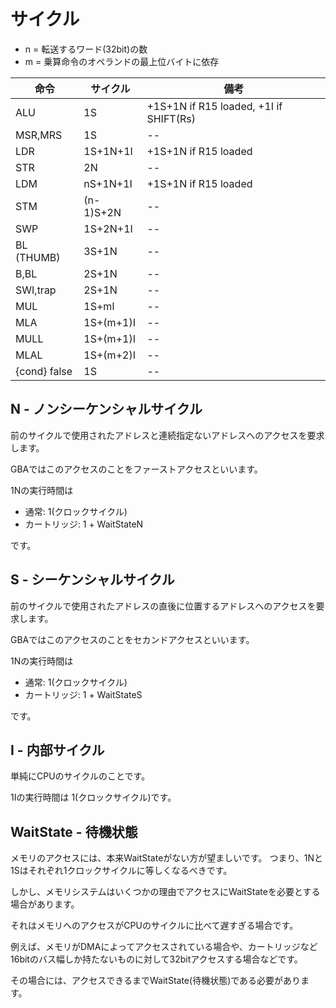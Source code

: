 # サイクル

- n = 転送するワード(32bit)の数
- m = 乗算命令のオペランドの最上位バイトに依存

命令 | サイクル | 備考
-- | -- | -- 
ALU          | 1S           | +1S+1N if R15 loaded, +1I if SHIFT(Rs)
MSR,MRS      | 1S           | -- 
LDR          | 1S+1N+1I     | +1S+1N if R15 loaded
STR          | 2N           | -- 
LDM          | nS+1N+1I     | +1S+1N if R15 loaded
STM          | (n-1)S+2N    | -- 
SWP          | 1S+2N+1I     | -- 
BL (THUMB)   | 3S+1N        | -- 
B,BL         | 2S+1N        | -- 
SWI,trap     | 2S+1N        | -- 
MUL          | 1S+ml        | -- 
MLA          | 1S+(m+1)I    | -- 
MULL         | 1S+(m+1)I    | -- 
MLAL         | 1S+(m+2)I    | -- 
{cond} false | 1S           | -- 

## N - ノンシーケンシャルサイクル

前のサイクルで使用されたアドレスと連続指定ないアドレスへのアクセスを要求します。

GBAではこのアクセスのことをファーストアクセスといいます。

1Nの実行時間は

- 通常: 1(クロックサイクル)
- カートリッジ: 1 + WaitStateN

です。

## S - シーケンシャルサイクル

前のサイクルで使用されたアドレスの直後に位置するアドレスへのアクセスを要求します。

GBAではこのアクセスのことをセカンドアクセスといいます。

1Nの実行時間は

- 通常: 1(クロックサイクル)
- カートリッジ: 1 + WaitStateS

です。

## I - 内部サイクル

単純にCPUのサイクルのことです。

1Iの実行時間は 1(クロックサイクル)です。

## WaitState - 待機状態

メモリのアクセスには、本来WaitStateがない方が望ましいです。 つまり、1Nと1Sはそれぞれ1クロックサイクルに等しくなるべきです。

しかし、メモリシステムはいくつかの理由でアクセスにWaitStateを必要とする場合があります。

それはメモリへのアクセスがCPUのサイクルに比べて遅すぎる場合です。

例えば、メモリがDMAによってアクセスされている場合や、カートリッジなど16bitのバス幅しか持たないものに対して32bitアクセスする場合などです。

その場合には、アクセスできるまでWaitState(待機状態)である必要があります。


